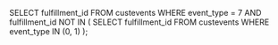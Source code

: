 
SELECT fulfillment_id
FROM custevents
WHERE event_type = 7
  AND fulfillment_id NOT IN (
    SELECT fulfillment_id
    FROM custevents
    WHERE event_type IN (0, 1)
  );
